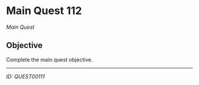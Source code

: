 # Main Quest 112

*Main Quest*

## Objective
Complete the main quest objective.

---
*ID: QUEST00111*